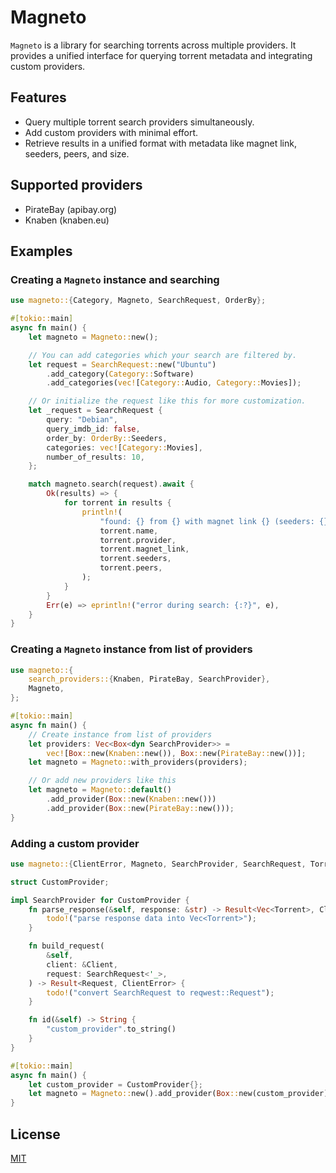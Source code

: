<!-- cargo-sync-readme start -->

# Magneto

`Magneto` is a library for searching torrents across multiple providers.
It provides a unified interface for querying torrent metadata and integrating
custom providers.

## Features
- Query multiple torrent search providers simultaneously.
- Add custom providers with minimal effort.
- Retrieve results in a unified format with metadata like magnet link, seeders, peers, and size.

## Supported providers
- PirateBay (apibay.org)
- Knaben (knaben.eu)

## Examples

### Creating a `Magneto` instance and searching

```rust
use magneto::{Category, Magneto, SearchRequest, OrderBy};

#[tokio::main]
async fn main() {
    let magneto = Magneto::new();

    // You can add categories which your search are filtered by.
    let request = SearchRequest::new("Ubuntu")
        .add_category(Category::Software)
        .add_categories(vec![Category::Audio, Category::Movies]);

    // Or initialize the request like this for more customization.
    let _request = SearchRequest {
        query: "Debian",
        query_imdb_id: false,
        order_by: OrderBy::Seeders,
        categories: vec![Category::Movies],
        number_of_results: 10,
    };

    match magneto.search(request).await {
        Ok(results) => {
            for torrent in results {
                println!(
                    "found: {} from {} with magnet link {} (seeders: {}, peers: {})",
                    torrent.name,
                    torrent.provider,
                    torrent.magnet_link,
                    torrent.seeders,
                    torrent.peers,
                );
            }
        }
        Err(e) => eprintln!("error during search: {:?}", e),
    }
}
```

### Creating a `Magneto` instance from list of providers

```rust
use magneto::{
    search_providers::{Knaben, PirateBay, SearchProvider},
    Magneto,
};

#[tokio::main]
async fn main() {
    // Create instance from list of providers
    let providers: Vec<Box<dyn SearchProvider>> =
        vec![Box::new(Knaben::new()), Box::new(PirateBay::new())];
    let magneto = Magneto::with_providers(providers);

    // Or add new providers like this
    let magneto = Magneto::default()
        .add_provider(Box::new(Knaben::new()))
        .add_provider(Box::new(PirateBay::new()));
}
```

### Adding a custom provider

```rust
use magneto::{ClientError, Magneto, SearchProvider, SearchRequest, Torrent, Client, Request};

struct CustomProvider;

impl SearchProvider for CustomProvider {
    fn parse_response(&self, response: &str) -> Result<Vec<Torrent>, ClientError> {
        todo!("parse response data into Vec<Torrent>");
    }

    fn build_request(
        &self,
        client: &Client,
        request: SearchRequest<'_>,
    ) -> Result<Request, ClientError> {
        todo!("convert SearchRequest to reqwest::Request");
    }

    fn id(&self) -> String {
        "custom_provider".to_string()
    }
}

#[tokio::main]
async fn main() {
    let custom_provider = CustomProvider{};
    let magneto = Magneto::new().add_provider(Box::new(custom_provider));
}
```

<!-- cargo-sync-readme end -->

## License
[MIT](/LICENSE)
